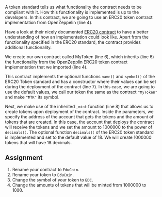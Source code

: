 A token standard tells us what functionality the contract needs to be compliant with it. How this functionality is implemented is up to the developers. In this contract, we are going to use an ERC20 token contract implementation from OpenZeppelin (line 4). 

Have a look at their nicely documented <a href="https://github.com/OpenZeppelin/openzeppelin-contracts/blob/master/contracts/token/ERC20/ERC20.sol" target="_blank">ERC20 contract</a> to have a better understanding of how an implementation could look like. Apart from the functionality specified in the ERC20 standard, the contract provides additional functionality.

We create our own contract called MyToken (line 6), which inherits (line 6) the functionality from the OpenZepplin ERC20 token contract implementation that we imported (line 4).

This contract implements the optional functions `name()` and `symbol()` of the ERC20 Token standard and has a constructor where their values can be set during the deployment of the contract (line 7).
In this case, we are going to use the default values, we call our token the same as the contract `"MyToken"` and make `"MTK"` its symbol.

Next, we make use of the inherited `_mint` function (line 8) that allows us to create tokens upon deployment of the contract. Inside the parameters, we specify the address of the account that gets the tokens and the amount of tokens that are created. 
In this case, the account that deploys the contract will receive the tokens and we set the amount to 1000000 to the power of `decimals()`. The optional function `decimals()` of the ERC20 token standard is implemented and set to the default value of 18. We will create 1000000 tokens that will have 18 decimals.

## Assignment
1. Rename your contract to `EduCoin`.
2. Rename your token to `EduCoin`.
3. Change the symbol of your token to `EDC`.
4. Change the amounts of tokens that will be minted from 1000000 to 1000.